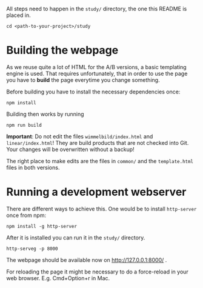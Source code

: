 All steps need to happen in the `study/` directory, the one this README is placed in.

```
cd <path-to-your-project>/study
```

# Building the webpage

As we reuse quite a lot of HTML for the A/B versions, a basic templating engine is used. That requires unfortunately, that in order to use the page you have to **build** the page everytime you change something.

Before building you have to install the necessary dependencies once:

```
npm install
```

Building then works by running

```
npm run build
```

**Important**: Do not edit the files `wimmelbild/index.html` and `linear/index.html`! They are build products that are not checked into Git. Your changes will be overwritten without a backup!

The right place to make edits are the files in `common/` and the `template.html` files in both versions.


# Running a development webserver

There are different ways to achieve this. One would be to install `http-server` once from npm:

```
npm install -g http-server
```

After it is installed you can run it in the `study/` directory.

```
http-serveg -p 8000
```

The webpage should be available now on http://127.0.0.1:8000/ .

For reloading the page it might be necessary to do a force-reload in your web browser. E.g. Cmd+Option+r in Mac. 
